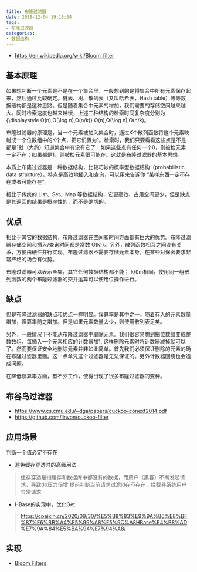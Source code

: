 ```yaml
---
title: 布隆过滤器
date: 2018-12-04 19:18:34
tags: 
- 布隆过滤器
categories: 
- 数据结构
---
```


- https://en.wikipedia.org/wiki/Bloom_filter

## 基本原理

如果想判断一个元素是不是在一个集合里，一般想到的是将集合中所有元素保存起来，然后通过比较确定。链表、树、散列表（又叫哈希表，Hash table）等等数据结构都是这种思路。但是随着集合中元素的增加，我们需要的存储空间越来越大。同时检索速度也越来越慢，上述三种结构的检索时间复杂度分别为 {\displaystyle O(n),O(\log n),O(n/k)} O(n),O(\log n),O(n/k)。

布隆过滤器的原理是，当一个元素被加入集合时，通过K个散列函数将这个元素映射成一个位数组中的K个点，把它们置为1。检索时，我们只要看看这些点是不是都是1就（大约）知道集合中有没有它了：如果这些点有任何一个0，则被检元素一定不在；如果都是1，则被检元素很可能在。这就是布隆过滤器的基本思想。

本质上布隆过滤器是一种数据结构，比较巧妙的概率型数据结构（probabilistic data structure），特点是高效地插入和查询，可以用来告诉你 “某样东西一定不存在或者可能存在”。

相比于传统的 List、Set、Map 等数据结构，它更高效、占用空间更少，但是缺点是其返回的结果是概率性的，而不是确切的。


## 优点
相比于其它的数据结构，布隆过滤器在空间和时间方面都有巨大的优势。布隆过滤器存储空间和插入/查询时间都是常数
O(k)）。另外，散列函数相互之间没有关系，方便由硬件并行实现。布隆过滤器不需要存储元素本身，在某些对保密要求非常严格的场合有优势。

布隆过滤器可以表示全集，其它任何数据结构都不能；
k和m相同，使用同一组散列函数的两个布隆过滤器的交并运算可以使用位操作进行。

## 缺点
但是布隆过滤器的缺点和优点一样明显。误算率是其中之一。随着存入的元素数量增加，误算率随之增加。但是如果元素数量太少，则使用散列表足矣。

另外，一般情况下不能从布隆过滤器中删除元素。我们很容易想到把位数组变成整数数组，每插入一个元素相应的计数器加1, 这样删除元素时将计数器减掉就可以了。然而要保证安全地删除元素并非如此简单。首先我们必须保证删除的元素的确在布隆过滤器里面。这一点单凭这个过滤器是无法保证的。另外计数器回绕也会造成问题。

在降低误算率方面，有不少工作，使得出现了很多布隆过滤器的变种。

## 布谷鸟过滤器
- https://www.cs.cmu.edu/~dga/papers/cuckoo-conext2014.pdf
- https://github.com/linvon/cuckoo-filter

## 应用场景
判断一个值必定不存在

- 避免缓存穿透时的高级用法
> 缓存穿透是指缓存和数据库中都没有的数据，而用户（黑客）不断发起请求，导致db压力倍增
提前判断当前请求过滤id存不存在，拦截非系统用户异常请求

- HBase的实现中，优化Get
> https://cpeixin.cn/2020/09/30/%E5%B8%83%E9%9A%86%E8%BF%87%E6%BB%A4%E5%99%A8%E5%9C%A8HBase%E4%B8%AD%E7%9A%84%E5%BA%94%E7%94%A8/

## 实现

- [Bloom Filters](https://www.jasondavies.com/bloomfilter/)